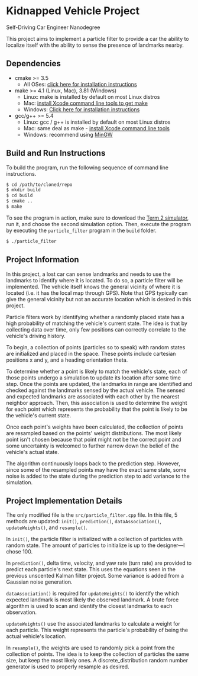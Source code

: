 # Kidnapped Vehicle Project
Self-Driving Car Engineer Nanodegree

This project aims to implement a particle filter to provide a car the ability to localize itself with the ability to sense the presence of landmarks nearby.

## Dependencies
* cmake >= 3.5
  * All OSes: [click here for installation instructions](https://cmake.org/install/)
* make >= 4.1 (Linux, Mac), 3.81 (Windows)
  * Linux: make is installed by default on most Linux distros
  * Mac: [install Xcode command line tools to get make](https://developer.apple.com/xcode/features/)
  * Windows: [Click here for installation instructions](http://gnuwin32.sourceforge.net/packages/make.htm)
* gcc/g++ >= 5.4
  * Linux: gcc / g++ is installed by default on most Linux distros
  * Mac: same deal as make - [install Xcode command line tools](https://developer.apple.com/xcode/features/)
  * Windows: recommend using [MinGW](http://www.mingw.org/)

## Build and Run Instructions
To build the program, run the following sequence of command line instructions.

```bash
$ cd /path/to/cloned/repo
$ mkdir build
$ cd build
$ cmake ..
$ make
```

To see the program in action, make sure to download the [Term 2 simulator](https://github.com/udacity/self-driving-car-sim/releases), run it, and choose the second simulation option. Then, execute the program by executing the `particle_filter` program in the `build` folder.

```bash
$ ./particle_filter
```

## Project Information
In this project, a lost car can sense landmarks and needs to use the landmarks to identify where it is located. To do so, a particle filter will be implemented. The vehicle itself knows the general vicinity of where it is located (i.e. it has the local map through GPS). Note that GPS typically can give the general vicinity but not an accurate location which is desired in this project.

Particle filters work by identifying whether a randomly placed state has a high probability of matching the vehicle's current state. The idea is that by collecting data over time, only few positions can correctly correlate to the vehicle's driving history.

To begin, a collection of points (particles so to speak) with random states are initialized and placed in the space. These points include cartesian positions x and y, and a heading orientation theta.

To determine whether a point is likely to match the vehicle's state, each of those points undergo a simulation to update its location after some time step. Once the points are updated, the landmarks in range are identified and checked against the landmarks sensed by the actual vehicle. The sensed and expected landmarks are associated with each other by the nearest neighbor approach. Then, this association is used to determine the weight for each point which represents the probability that the point is likely to be the vehicle's current state.

Once each point's weights have been calculated, the collection of points are resampled based on the points' weight distributions. The most likely point isn't chosen because that point might not be the correct point and some uncertainty is welcomed to further narrow down the belief of the vehicle's actual state.

The algorithm continuously loops back to the prediction step. However, since some of the resampled points may have the exact same state, some noise is added to the state during the prediction step to add variance to the simulation.

## Project Implementation Details
The only modified file is the `src/particle_filter.cpp` file. In this file, 5 methods are updated: `init()`, `prediction()`, `dataAssociation()`, `updateWeights()`, and `resample()`.

In `init()`, the particle filter is initialized with a collection of particles with random state. The amount of particles to initialize is up to the designer—I chose 100.

In `prediction()`, delta time, velocity, and yaw rate (turn rate) are provided to predict each particle's next state. This uses the equations seen in the previous unscented Kalman filter project. Some variance is added from a Gaussian noise generation.

`dataAssociation()` is required for `updateWeights()` to identify the which expected landmark is most likely the observed landmark. A brute force algorithm is used to scan and identify the closest landmarks to each observation.

`updateWeights()` use the associated landmarks to calculate a weight for each particle. This weight represents the particle's probability of being the actual vehicle's location.

In `resample()`, the weights are used to randomly pick a point from the collection of points. The idea is to keep the collection of particles the same size, but keep the most likely ones. A discrete_distribution random number generator is used to properly resample as desired.
